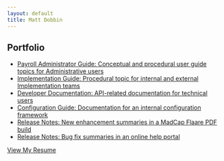 ```yaml
---
layout: default
title: Matt Dobbin
---
```


<!--
## About Me
I’m a technical writer with experience in end-user and configuration documentation for enterprise software. APIs, SaaS, and developer docs.

[View My Resume](resume.md)
-->

## Portfolio
- <a href="assets/pdfs/ERR.pdf" target="_blank" rel="noopener">Payroll Administrator Guide: Conceptual and procedural user guide topics for Administrative users</a>
- <a href="assets/pdfs/dfig.pdf" target="_blank" rel="noopener">Implementation Guide: Procedural topic for internal and external Implementation teams</a>
- <a href="assets/pdfs/API.pdf" target="_blank" rel="noopener">Developer Documentation: API-related documentation for technical users</a>
- <a href="assets/pdfs/t1doc1.pdf" target="_blank" rel="noopener">Configuration Guide: Documentation for an internal configuration framework</a>
- <a href="assets/pdfs/dfrn1.pdf" target="_blank" rel="noopener">Release Notes: New enhancement summaries in a MadCap Flaare PDF build</a>
- <a href="assets/pdfs/dfbugs.pdf" target="_blank" rel="noopener">Release Notes: Bug fix summaries in an online help portal</a>

[View My Resume](resume.md)

<!--
## Education and Certificates
- <a href="https://umanitoba.ca/extended-education/programs-and-courses/process-and-technology-management/artificial-intelligence" target="_blank" rel="noopener noreferrer">Developing Machine Learning Solutions</a> - University of Manitoba
- <a href="assets/pdfs/2022-03-13_fundamentals-of-ux-writing-en.pdf" target="_blank" rel="noopener">User Experience (UX) Writing</a> - Seneca College
- <a href="https://idratherbewriting.com/learnapidoc/" target="_blank" rel="noopener">Documenting APIs</a> - I'd Rather Be Writing 
- <a href="https://junocollege.com/course/web-development/" target="_blank" rel="noopener">Web Development</a> - Juno College of Technology
- <a href="https://www.credly.com/badges/5275d9c2-932d-4f77-9f74-a62e65a6ad32/public_url" target="_blank" rel="noopener noreferrer">CompTIA A+</a>
- <a href="https://students.carleton.ca/careers/bachelor-of-communication-and-media-studies/#communication-and-media-studies" target="_blank" rel="noopener noreferrer">Bachelor's degree in Communications</a> - Carleton University
-->
